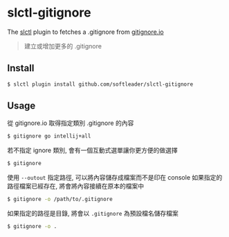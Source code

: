 # slctl-gitignore

The [slctl](https://github.com/softleader/slctl) plugin to fetches a .gitignore from [gitignore.io](https://gitignore.io/)

> 建立或增加更多的 .gitignore

## Install

```sh
$ slctl plugin install github.com/softleader/slctl-gitignore
```

## Usage

從 gitignore.io 取得指定類別 .gitignore 的內容

```sh
$ gitignore go intellij+all
```

若不指定 ignore 類別, 會有一個互動式選單讓你更方便的做選擇

```sh
$ gitignore
```

使用 `--outout` 指定路徑, 可以將內容儲存成檔案而不是印在 console
如果指定的路徑檔案已經存在, 將會將內容接續在原本的檔案中

```sh
$ gitignore -o /path/to/.gitignore
```

如果指定的路徑是目錄, 將會以 `.gitignore` 為預設檔名儲存檔案

```sh
$ gitignore -o .
```
